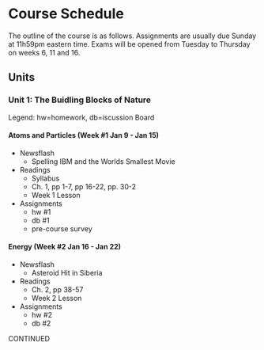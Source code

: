 # Course Schedule

The outline of the course is as follows. Assignments are usually due Sunday at 11h59pm eastern time. Exams will be opened from Tuesday to Thursday on weeks 6, 11 and 16.

## Units

### Unit 1: The Buidling Blocks of Nature

Legend: hw=homework, db=iscussion Board

#### Atoms and Particles (Week #1 Jan 9 - Jan 15)
  * Newsflash
    * Spelling IBM and the Worlds Smallest Movie
  * Readings
    * Syllabus
    * Ch. 1, pp 1-7, pp 16-22, pp. 30-2
    * Week 1 Lesson
  * Assignments
    * hw #1  
    * db #1
    * pre-course survey

#### Energy (Week #2 Jan 16 - Jan 22)
  * Newsflash
    * Asteroid Hit in Siberia
  * Readings
    * Ch. 2, pp 38-57
    * Week 2 Lesson
  * Assignments
    * hw #2
    * db #2
    
CONTINUED
